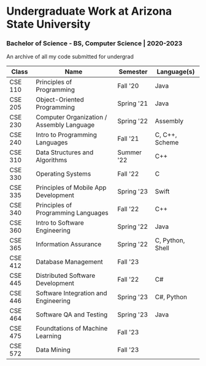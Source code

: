 # Undergraduate Work at Arizona State University
### Bachelor of Science - BS, Computer Science | 2020-2023

An archive of all my code submitted for undergrad

| Class   | Name                                      | Semester   | Language(s)
|---------|-------------------------------------------|------------|-------------------|
| CSE 110 | Principles of Programming                 | Fall '20   | Java              |
| CSE 205 | Object-Oriented Programming               | Spring '21 | Java              |
| CSE 230 | Computer Organization / Assembly Language | Spring '22 | Assembly          |
| CSE 240 | Intro to Programming Languages            | Fall '21   | C, C++, Scheme    |
| CSE 310 | Data Structures and Algorithms            | Summer '22 | C++               |
| CSE 330 | Operating Systems                         | Fall '22   | C                 |
| CSE 335 | Principles of Mobile App Development      | Spring '23 | Swift             |
| CSE 340 | Principles of Programming Languages       | Fall '22   | C++               |
| CSE 360 | Intro to Software Engineering             | Spring '22 | Java              |
| CSE 365 | Information Assurance                     | Spring '22 | C, Python, Shell  |
| CSE 412 | Database Management                       | Fall '23   |                   |
| CSE 445 | Distributed Software Development          | Fall '22   | C#                |
| CSE 446 | Software Integration and Engineering      | Spring '23 | C#, Python        |
| CSE 464 | Software QA and Testing                   | Spring '23 | Java              |
| CSE 475 | Foundtations of Machine Learning          | Fall '23   |                   |
| CSE 572 | Data Mining                               | Fall '23   |                   |